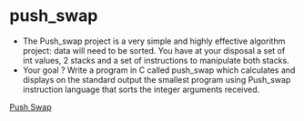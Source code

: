 # push_swap

- The Push_swap project is a very simple and highly effective algorithm project: data will
need to be sorted. You have at your disposal a set of int values, 2 stacks and a set of
instructions to manipulate both stacks.
- Your goal ? Write a program in C called push_swap which calculates and displays
on the standard output the smallest program using Push_swap instruction language that
sorts the integer arguments received.

<a href=“https://medium.com/@jamierobertdawson/push-swap-the-least-amount-of-moves-with-two-stacks-d1e76a71789a“>Push Swap</a>
